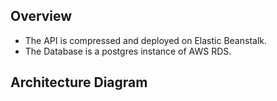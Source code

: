 ## Overview

* The API is compressed and deployed on Elastic Beanstalk.
* The Database is a postgres instance of AWS RDS.

## Architecture Diagram
